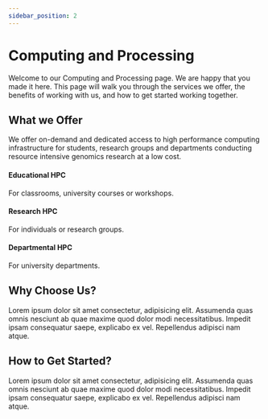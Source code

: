 ```yaml
---
sidebar_position: 2
---
```


# Computing and Processing
Welcome to our Computing and Processing page. We are happy that you made it here. This page will walk you through the services we offer, the benefits of working with us, and how to get started working together.

## What we Offer
We offer on-demand and dedicated access to high performance computing infrastructure for students, research groups and departments conducting resource intensive genomics research at a low cost.

#### Educational HPC
For classrooms, university courses or workshops.
#### Research HPC
For individuals or research groups.
#### Departmental HPC
For university departments.

## Why Choose Us?
Lorem ipsum dolor sit amet consectetur, adipisicing elit. Assumenda quas omnis nesciunt ab quae maxime quod dolor modi necessitatibus. Impedit ipsam consequatur saepe, explicabo ex vel. Repellendus adipisci nam atque.

## How to Get Started?
Lorem ipsum dolor sit amet consectetur, adipisicing elit. Assumenda quas omnis nesciunt ab quae maxime quod dolor modi necessitatibus. Impedit ipsam consequatur saepe, explicabo ex vel. Repellendus adipisci nam atque.